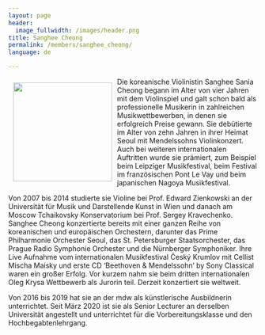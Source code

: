 ```yaml
---
layout: page
header:
  image_fullwidth: /images/header.png
title: Sanghee Cheong
permalink: /members/sanghee_cheong/
language: de

---
```



<a href="/images/SangheeCheong1.jpg"><img src="/images/SangheeCheong1.jpg" align="left" width="200px" hspace="10" vspace="10"></a>


Die koreanische Violinistin Sanghee Sania Cheong begann im Alter von vier Jahren mit dem Violinspiel und galt schon bald als professionelle Musikerin in zahlreichen Musikwettbewerben, in denen sie erfolgreich Preise gewann. Sie debütierte im Alter von zehn Jahren in ihrer Heimat Seoul mit Mendelssohns Violinkonzert. Auch bei weiteren internationalen Auftritten wurde sie prämiert, zum Beispiel beim Leipziger Musikfestival, beim Festival im französischen Pont Le Vay und beim japanischen Nagoya Musikfestival. 

Von 2007 bis 2014 studierte sie Violine bei Prof. Edward Zienkowski an der Universität für Musik und Darstellende Kunst in Wien und danach am Moscow Tchaikovsky Konservatorium bei Prof. Sergey Kravechenko. Sanghee Cheong konzertierte bereits mit einer ganzen Reihe von koreanischen und europäischen Orchestern, darunter das Prime Philharmonie Orchester Seoul, das St. Petersburger Staatsorchester, das Prague Radio Symphonie Orchester und die Nürnberger Symphoniker. Ihre Live Aufnahme vom internationalen Musikfestival Český Krumlov mit Cellist Mischa Maisky und erste CD ‘Beethoven & Mendelssohn’ by Sony Classical waren ein großer Erfolg. Vor kurzem nahm sie beim dritten internationalen Oleg Krysa Wettbewerb als Jurorin teil. Derzeit konzertiert sie weltweit. 

Von 2016 bis 2019 hat sie an der mdw als künstlerische Ausbildnerin unterrichtet. Seit März 2020 ist sie als Senior Lecturer an derselben Universität angestellt und unterrichtet für die Vorbereitungsklasse und den Hochbegabtenlehrgang.
